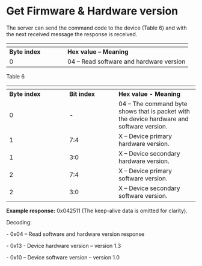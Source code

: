 # Get Firmware & Hardware version

The server can send the command code to the device (Table 6) and with the next received message the response is received.

<table data-header-hidden><thead><tr><th width="138.66666666666669"></th><th></th></tr></thead><tbody><tr><td><strong>Byte index</strong></td><td><strong>Hex value – Meaning</strong></td></tr><tr><td>0</td><td>04 – Read software and hardware version</td></tr></tbody></table>

Table 6

<table data-header-hidden><thead><tr><th width="143.66666666666669"></th><th width="115"></th><th></th></tr></thead><tbody><tr><td><strong>Byte index</strong></td><td><strong>Bit index</strong></td><td><strong>Hex value - Meaning</strong></td></tr><tr><td>0</td><td>-</td><td>04 – The command byte shows that is packet with the device hardware and software version.</td></tr><tr><td>1</td><td>7:4</td><td>X – Device primary hardware version.</td></tr><tr><td>1</td><td>3:0</td><td>X – Device secondary hardware version.</td></tr><tr><td>2</td><td>7:4</td><td>X – Device primary software version.</td></tr><tr><td>2</td><td>3:0</td><td>X – Device secondary software version.</td></tr></tbody></table>

**Example response:** 0x042511 (The keep-alive data is omitted for clarity).

Decoding:

\-       0x04 – Read software and hardware version response

\-       0x13 - Device hardware version – version 1.3

\-       0x10 – Device software version – version 1.0
